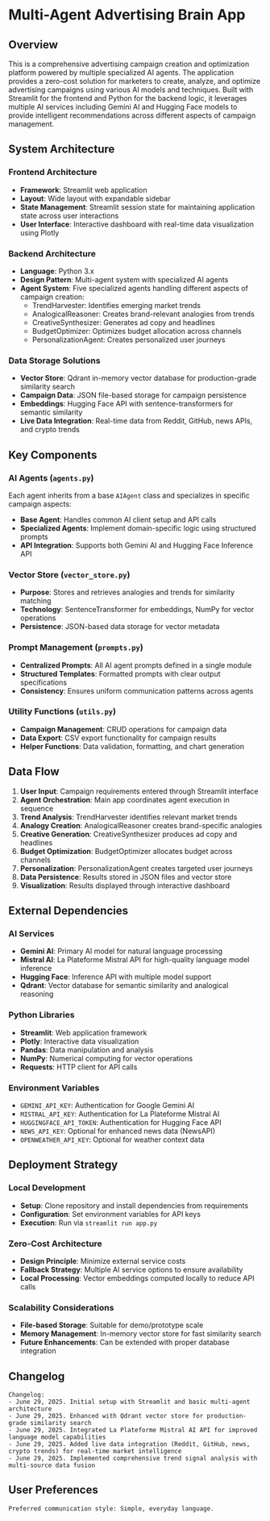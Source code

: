 # Multi-Agent Advertising Brain App

## Overview

This is a comprehensive advertising campaign creation and optimization platform powered by multiple specialized AI agents. The application provides a zero-cost solution for marketers to create, analyze, and optimize advertising campaigns using various AI models and techniques. Built with Streamlit for the frontend and Python for the backend logic, it leverages multiple AI services including Gemini AI and Hugging Face models to provide intelligent recommendations across different aspects of campaign management.

## System Architecture

### Frontend Architecture
- **Framework**: Streamlit web application
- **Layout**: Wide layout with expandable sidebar
- **State Management**: Streamlit session state for maintaining application state across user interactions
- **User Interface**: Interactive dashboard with real-time data visualization using Plotly

### Backend Architecture
- **Language**: Python 3.x
- **Design Pattern**: Multi-agent system with specialized AI agents
- **Agent System**: Five specialized agents handling different aspects of campaign creation:
  - TrendHarvester: Identifies emerging market trends
  - AnalogicalReasoner: Creates brand-relevant analogies from trends
  - CreativeSynthesizer: Generates ad copy and headlines
  - BudgetOptimizer: Optimizes budget allocation across channels
  - PersonalizationAgent: Creates personalized user journeys

### Data Storage Solutions
- **Vector Store**: Qdrant in-memory vector database for production-grade similarity search
- **Campaign Data**: JSON file-based storage for campaign persistence
- **Embeddings**: Hugging Face API with sentence-transformers for semantic similarity
- **Live Data Integration**: Real-time data from Reddit, GitHub, news APIs, and crypto trends

## Key Components

### AI Agents (`agents.py`)
Each agent inherits from a base `AIAgent` class and specializes in specific campaign aspects:
- **Base Agent**: Handles common AI client setup and API calls
- **Specialized Agents**: Implement domain-specific logic using structured prompts
- **API Integration**: Supports both Gemini AI and Hugging Face Inference API

### Vector Store (`vector_store.py`)
- **Purpose**: Stores and retrieves analogies and trends for similarity matching
- **Technology**: SentenceTransformer for embeddings, NumPy for vector operations
- **Persistence**: JSON-based data storage for vector metadata

### Prompt Management (`prompts.py`)
- **Centralized Prompts**: All AI agent prompts defined in a single module
- **Structured Templates**: Formatted prompts with clear output specifications
- **Consistency**: Ensures uniform communication patterns across agents

### Utility Functions (`utils.py`)
- **Campaign Management**: CRUD operations for campaign data
- **Data Export**: CSV export functionality for campaign results
- **Helper Functions**: Data validation, formatting, and chart generation

## Data Flow

1. **User Input**: Campaign requirements entered through Streamlit interface
2. **Agent Orchestration**: Main app coordinates agent execution in sequence
3. **Trend Analysis**: TrendHarvester identifies relevant market trends
4. **Analogy Creation**: AnalogicalReasoner creates brand-specific analogies
5. **Creative Generation**: CreativeSynthesizer produces ad copy and headlines
6. **Budget Optimization**: BudgetOptimizer allocates budget across channels
7. **Personalization**: PersonalizationAgent creates targeted user journeys
8. **Data Persistence**: Results stored in JSON files and vector store
9. **Visualization**: Results displayed through interactive dashboard

## External Dependencies

### AI Services
- **Gemini AI**: Primary AI model for natural language processing
- **Mistral AI**: La Plateforme Mistral API for high-quality language model inference
- **Hugging Face**: Inference API with multiple model support
- **Qdrant**: Vector database for semantic similarity and analogical reasoning

### Python Libraries
- **Streamlit**: Web application framework
- **Plotly**: Interactive data visualization
- **Pandas**: Data manipulation and analysis
- **NumPy**: Numerical computing for vector operations
- **Requests**: HTTP client for API calls

### Environment Variables
- `GEMINI_API_KEY`: Authentication for Google Gemini AI
- `MISTRAL_API_KEY`: Authentication for La Plateforme Mistral AI
- `HUGGINGFACE_API_TOKEN`: Authentication for Hugging Face API
- `NEWS_API_KEY`: Optional for enhanced news data (NewsAPI)
- `OPENWEATHER_API_KEY`: Optional for weather context data

## Deployment Strategy

### Local Development
- **Setup**: Clone repository and install dependencies from requirements
- **Configuration**: Set environment variables for API keys
- **Execution**: Run via `streamlit run app.py`

### Zero-Cost Architecture
- **Design Principle**: Minimize external service costs
- **Fallback Strategy**: Multiple AI service options to ensure availability
- **Local Processing**: Vector embeddings computed locally to reduce API calls

### Scalability Considerations
- **File-based Storage**: Suitable for demo/prototype scale
- **Memory Management**: In-memory vector store for fast similarity search
- **Future Enhancements**: Can be extended with proper database integration

## Changelog

```
Changelog:
- June 29, 2025. Initial setup with Streamlit and basic multi-agent architecture
- June 29, 2025. Enhanced with Qdrant vector store for production-grade similarity search
- June 29, 2025. Integrated La Plateforme Mistral AI API for improved language model capabilities
- June 29, 2025. Added live data integration (Reddit, GitHub, news, crypto trends) for real-time market intelligence
- June 29, 2025. Implemented comprehensive trend signal analysis with multi-source data fusion
```

## User Preferences

```
Preferred communication style: Simple, everyday language.
```